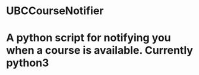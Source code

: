 # UBCCourseNotifier
# A python script for notifying you when a course is available. Currently python3
